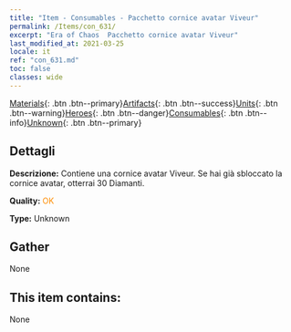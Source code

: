 ```yaml
---
title: "Item - Consumables - Pacchetto cornice avatar Viveur"
permalink: /Items/con_631/
excerpt: "Era of Chaos  Pacchetto cornice avatar Viveur"
last_modified_at: 2021-03-25
locale: it
ref: "con_631.md"
toc: false
classes: wide
---
```

 [Materials](/it/Items/){: .btn .btn--primary}[Artifacts](/it/Items/Artifacts/){: .btn .btn--success}[Units](/it/Items/Units/){: .btn .btn--warning}[Heroes](/it/Items/Heroes/){: .btn .btn--danger}[Consumables](/it/Items/Consumables/){: .btn .btn--info}[Unknown](/it/Items/Unknown/){: .btn .btn--primary}

## Dettagli
 **Descrizione:** Contiene una cornice avatar Viveur. Se hai già sbloccato la cornice avatar, otterrai 30 Diamanti.

 **Quality:** <span style="color: #FF8C00">OK</span>

 **Type:** Unknown

## Gather

  None

## This item contains:

  None

